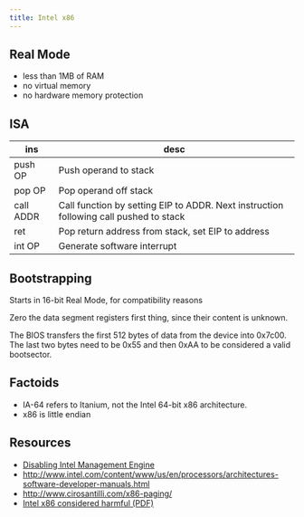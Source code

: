 ```yaml
---
title: Intel x86
---
```


## Real Mode

* less than 1MB of RAM
* no virtual memory
* no hardware memory protection

## ISA

ins       | desc
---       | ---
push OP   | Push operand to stack
pop OP    | Pop operand off stack
call ADDR | Call function by setting EIP to ADDR. Next instruction following call pushed to stack
ret       | Pop return address from stack, set EIP to address
int OP    | Generate software interrupt

## Bootstrapping

Starts in 16-bit Real Mode, for compatibility reasons

Zero the data segment registers first thing, since their content is unknown.

The BIOS transfers the first 512 bytes of data from the device into 0x7c00. The last two bytes need to be 0x55 and then 0xAA to be considered a valid bootsector.

## Factoids

* IA-64 refers to Itanium, not the Intel 64-bit x86 architecture.
* x86 is little endian

## Resources

* [Disabling Intel Management Engine](http://blog.ptsecurity.com/2017/08/disabling-intel-me.html)
* <http://www.intel.com/content/www/us/en/processors/architectures-software-developer-manuals.html>
* <http://www.cirosantilli.com/x86-paging/>
* [Intel x86 considered harmful (PDF)](https://blog.invisiblethings.org/papers/2015/x86_harmful.pdf)
